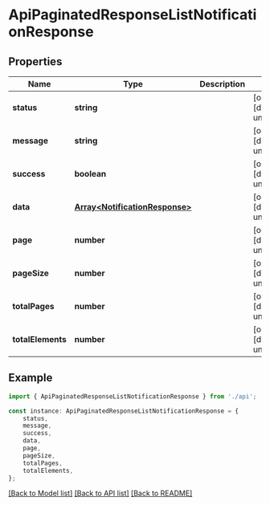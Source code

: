 # ApiPaginatedResponseListNotificationResponse


## Properties

Name | Type | Description | Notes
------------ | ------------- | ------------- | -------------
**status** | **string** |  | [optional] [default to undefined]
**message** | **string** |  | [optional] [default to undefined]
**success** | **boolean** |  | [optional] [default to undefined]
**data** | [**Array&lt;NotificationResponse&gt;**](NotificationResponse.md) |  | [optional] [default to undefined]
**page** | **number** |  | [optional] [default to undefined]
**pageSize** | **number** |  | [optional] [default to undefined]
**totalPages** | **number** |  | [optional] [default to undefined]
**totalElements** | **number** |  | [optional] [default to undefined]

## Example

```typescript
import { ApiPaginatedResponseListNotificationResponse } from './api';

const instance: ApiPaginatedResponseListNotificationResponse = {
    status,
    message,
    success,
    data,
    page,
    pageSize,
    totalPages,
    totalElements,
};
```

[[Back to Model list]](../README.md#documentation-for-models) [[Back to API list]](../README.md#documentation-for-api-endpoints) [[Back to README]](../README.md)
